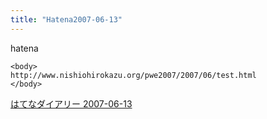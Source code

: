 ```yaml
---
title: "Hatena2007-06-13"
---
```


hatena

```
<body>
http://www.nishiohirokazu.org/pwe2007/2007/06/test.html
</body>
```


[はてなダイアリー 2007-06-13](https://nishiohirokazu.hatenadiary.org/archive/2007/06/13)
